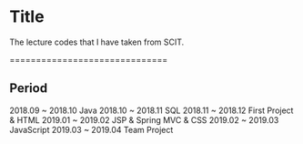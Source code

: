 ﻿# Title

The lecture codes that I have taken from SCIT.  

==============================

## Period

2018.09 ~ 2018.10 Java
2018.10 ~ 2018.11 SQL
2018.11 ~ 2018.12 First Project & HTML
2019.01 ~ 2019.02 JSP & Spring MVC & CSS
2019.02 ~ 2019.03 JavaScript
2019.03 ~ 2019.04 Team Project
